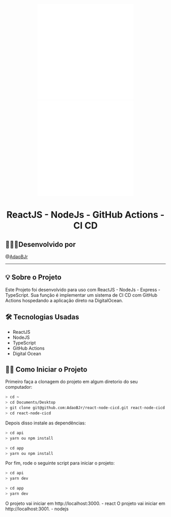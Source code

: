 <div align="center"> 
  <img src="assets/reactjs_animation.gif" width="300">
  <img src="assets/nodejs_animation.gif" width="300">
  <h1> ReactJS - NodeJs - GitHub Actions - CI CD </h1>
</div>

## 🧑🏻‍💻Desenvolvido por

@[AdaoBJr](https://github.com/AdaoBJr/)
<br>

---

## 💡 Sobre o Projeto

Este Projeto foi desenvolvido para uso com ReactJS - NodeJs - Express - TypeScript.
Sua função é implementar um sistema de CI CD com GitHub Actions hospedando a aplicação direto na DigitalOcean.

## 🛠 Tecnologias Usadas

- ReactJS
- NodeJS
- TypeScript
- GitHub Actions
- Digital Ocean

## 🧙‍♂️ Como Iniciar o Projeto

Primeiro faça a clonagem do projeto em algum diretorio do seu computador:

```bash
> cd ~
> cd Documents/Desktop
> git clone git@github.com:AdaoBJr/react-node-cicd.git react-node-cicd
> cd react-node-cicd
```

Depois disso instale as dependências:

```bash
> cd api
> yarn ou npm install
```

```bash
> cd app
> yarn ou npm install
```

Por fim, rode o seguinte script para iniciar o projeto:

```bash
> cd api
> yarn dev
```

```bash
> cd app
> yarn dev
```

O projeto vai iniciar em http://localhost:3000. - react
O projeto vai iniciar em http://localhost:3001. - nodejs

